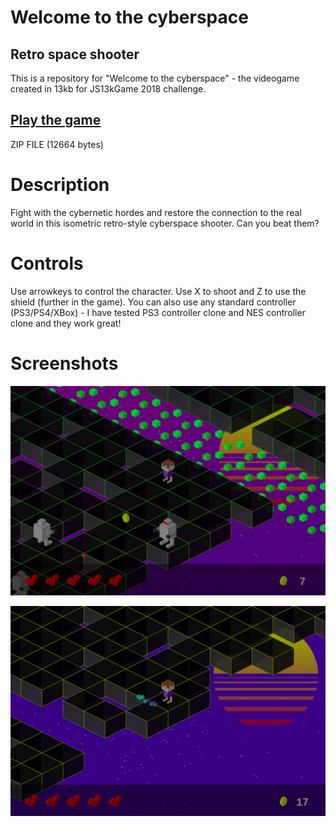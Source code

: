 # Welcome to the cyberspace
## Retro space shooter

This is a repository for "Welcome to the cyberspace" - the videogame created in 13kb for JS13kGame 2018 challenge.

## [Play the game](https://kulak-at.github.io/welcome-to-the-cyberspace)

ZIP FILE (12664 bytes)

# Description
Fight with the cybernetic hordes and restore the connection to the real world in this isometric retro-style cyberspace shooter. Can you beat them?


# Controls
Use arrowkeys to control the character. Use X to shoot and Z to use the shield (further in the game).
You can also use any standard controller (PS3/PS4/XBox) - I have tested PS3 controller clone and NES controller clone and they work great!

# Screenshots
![Screenshot 1](./shots/sh1.png)


![Screenshot 2](./shots/sh2.png)